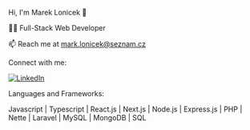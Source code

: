 Hi, I'm Marek Lonicek 👋



👨‍💻 Full-Stack Web Developer

📫 Reach me at mark.lonicek@seznam.cz

Connect with me:


[![LinkedIn](https://img.shields.io/badge/LinkedIn-0077B5?logo=linkedin&logoColor=white)](https://www.linkedin.com/in/marek-loníček-177474341)


Languages and Frameworks:

Javascript | Typescript | React.js | Next.js | Node.js | Express.js | PHP | Nette | Laravel | MySQL | MongoDB | SQL 

<!--
![](https://komarev.com/ghpvc/?username=your-github-username)
-->
